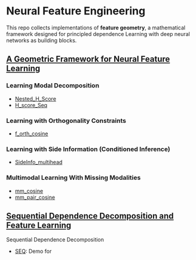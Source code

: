 # Neural Feature Engineering

This repo collects implementations of **feature geometry**, a mathematical framework designed for principled dependence Learning with deep neural networks as building blocks.

## [A Geometric Framework for Neural Feature Learning](https://arxiv.org/pdf/2309.10140.pdf)

### Learning Modal Decomposition
- [Nested_H_Score](https://github.com/XiangxiangXu/NFE/blob/main/Nested_H_Score.ipynb)
- [H_score_Seq](https://github.com/XiangxiangXu/NFE/blob/main/H_score_Seq.ipynb)

### Learning with Orthogonality Constraints
- [f_orth_cosine](https://github.com/XiangxiangXu/NFE/blob/main/f_orth_cosine.ipynb)

### Learning with Side Information (Conditioned Inference)
- [SideInfo_multihead](https://github.com/XiangxiangXu/NFE/blob/main/SideInfo_multihead.ipynb)
  
### Multimodal Learning With Missing Modalities
- [mm_cosine](https://github.com/XiangxiangXu/NFE/blob/main/mm_cosine.ipynb)
- [mm_pair_cosine](https://github.com/XiangxiangXu/NFE/blob/main/mm_pair_cosine.ipynb)


## [Sequential Dependence Decomposition and Feature Learning](https://ieeexplore.ieee.org/document/10313384) 
Sequential Dependence Decomposition
- [SEQ](https://github.com/XiangxiangXu/NFE/blob/main/SEQ.ipynb): Demo for 
